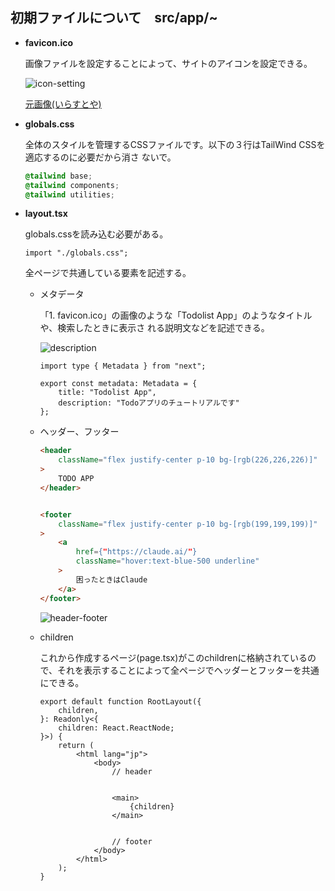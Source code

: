 ## 初期ファイルについて　src/app/~

* **favicon.ico**

    画像ファイルを設定することによって、サイトのアイコンを設定できる。

    ![icon-setting](https://github.com/user-attachments/assets/20d67542-38e7-4adb-9424-a757c414361f)

    [元画像(いらすとや)](https://www.irasutoya.com/2021/01/luffy.html)

* **globals.css**

    全体のスタイルを管理するCSSファイルです。以下の３行はTailWind CSSを適応するのに必要だから消さ   ないで。
    ```css
    @tailwind base;
    @tailwind components;
    @tailwind utilities;
    ```

* **layout.tsx**

    globals.cssを読み込む必要がある。

    ```tsx
    import "./globals.css";
    ```

    全ページで共通している要素を記述する。
    * メタデータ

        「1. favicon.ico」の画像のような「Todolist App」のようなタイトルや、検索したときに表示さ    れる説明文などを記述できる。

        ![description](https://github.com/user-attachments/assets/7642ae81-fcd4-4bb0-bc57-9adff16a9d3a)

        ```tsx
        import type { Metadata } from "next";

        export const metadata: Metadata = {
            title: "Todolist App",
            description: "Todoアプリのチュートリアルです"
        };
        ```

    * ヘッダー、フッター

        ```html
        <header
            className="flex justify-center p-10 bg-[rgb(226,226,226)]"
        >
            TODO APP
        </header>


        <footer
            className="flex justify-center p-10 bg-[rgb(199,199,199)]"
        >
            <a
                href={"https://claude.ai/"}
                className="hover:text-blue-500 underline"
            >
                困ったときはClaude
            </a>
        </footer>
        ```

        ![header-footer](https://github.com/user-attachments/assets/c81d467a-d4f3-47dc-8b47-4b7cc5ab5f84)

    * children

        これから作成するページ(page.tsx)がこのchildrenに格納されているので、それを表示することによって全ページでヘッダーとフッターを共通にできる。

        ```tsx
        export default function RootLayout({
            children,
        }: Readonly<{
            children: React.ReactNode;
        }>) {
            return (
                <html lang="jp">
                    <body>
                        // header


                        <main>
                            {children}
                        </main>


                        // footer
                    </body>
                </html>
            );
        }
        ```
<br>
